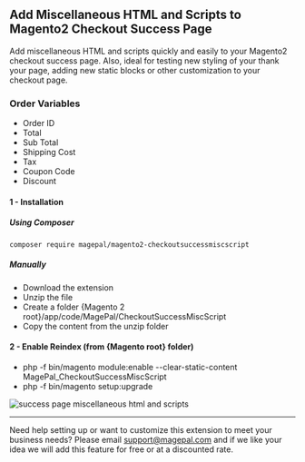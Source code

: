## Add Miscellaneous HTML and Scripts to Magento2 Checkout Success Page 


Add miscellaneous HTML and scripts quickly and easily to your Magento2 checkout success page. Also, ideal for testing new styling of your thank your page, adding new static blocks or other customization to your checkout page.

### Order Variables

- Order ID
- Total
- Sub Total
- Shipping Cost
- Tax
- Coupon Code
- Discount


#### 1 - Installation
##### Using Composer

```
composer require magepal/magento2-checkoutsuccessmiscscript
```

##### Manually
 * Download the extension
 * Unzip the file
 * Create a folder {Magento 2 root}/app/code/MagePal/CheckoutSuccessMiscScript
 * Copy the content from the unzip folder


#### 2 - Enable Reindex (from {Magento root} folder)
 * php -f bin/magento module:enable --clear-static-content MagePal_CheckoutSuccessMiscScript
 * php -f bin/magento setup:upgrade


![success page miscellaneous html and scripts](https://user-images.githubusercontent.com/1415141/32399662-4081c186-c0ce-11e7-9389-26db6ead8e4c.gif)



----

Need help setting up or want to customize this extension to meet your business needs? Please email support@magepal.com and if we like your idea we will add this feature for free or at a discounted rate.
